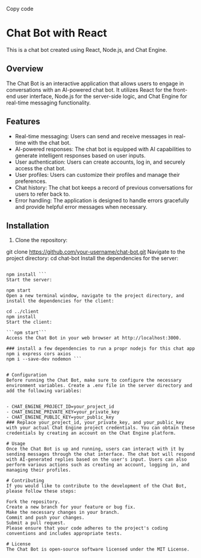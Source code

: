 Copy code
# Chat Bot with React 

This is a chat bot created using React, Node.js, and Chat Engine.

## Overview

The Chat Bot is an interactive application that allows users to engage in conversations with an AI-powered chat bot. It utilizes React for the front-end user interface, Node.js for the server-side logic, and Chat Engine for real-time messaging functionality.

## Features

- Real-time messaging: Users can send and receive messages in real-time with the chat bot.
- AI-powered responses: The chat bot is equipped with AI capabilities to generate intelligent responses based on user inputs.
- User authentication: Users can create accounts, log in, and securely access the chat bot.
- User profiles: Users can customize their profiles and manage their preferences.
- Chat history: The chat bot keeps a record of previous conversations for users to refer back to.
- Error handling: The application is designed to handle errors gracefully and provide helpful error messages when necessary.

## Installation


1. Clone the repository:

git clone https://github.com/your-username/chat-bot.git
Navigate to the project directory:
cd chat-bot
Install the dependencies for the server:

```cd server

npm install ```
Start the server:

npm start
Open a new terminal window, navigate to the project directory, and install the dependencies for the client:

cd ../client
npm install
Start the client:

```npm start```
Access the Chat Bot in your web browser at http://localhost:3000.

### install a few dependencies to run a propr nodejs for this chat app
npm i express cors axios
npm i --save-dev nodemon ```


# Configuration
Before running the Chat Bot, make sure to configure the necessary environment variables. Create a .env file in the server directory and add the following variables:


- CHAT_ENGINE_PROJECT_ID=your_project_id
- CHAT_ENGINE_PRIVATE_KEY=your_private_key
- CHAT_ENGINE_PUBLIC_KEY=your_public_key
### Replace your_project_id, your_private_key, and your_public_key with your actual Chat Engine project credentials. You can obtain these credentials by creating an account on the Chat Engine platform.

# Usage
Once the Chat Bot is up and running, users can interact with it by sending messages through the chat interface. The chat bot will respond with AI-generated replies based on the user's input. Users can also perform various actions such as creating an account, logging in, and managing their profiles.

# Contributing
If you would like to contribute to the development of the Chat Bot, please follow these steps:

Fork the repository.
Create a new branch for your feature or bug fix.
Make the necessary changes in your branch.
Commit and push your changes.
Submit a pull request.
Please ensure that your code adheres to the project's coding conventions and includes appropriate tests.

# License
The Chat Bot is open-source software licensed under the MIT License.


